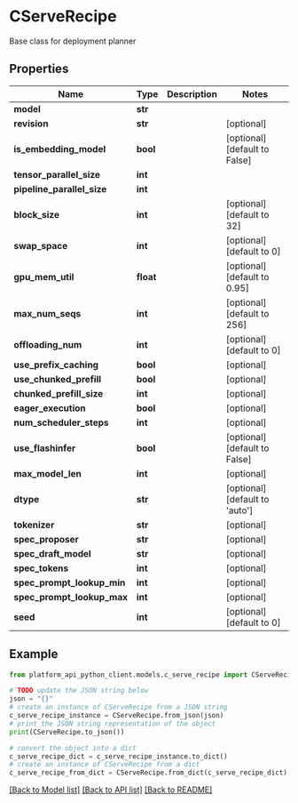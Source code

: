 # CServeRecipe

Base class for deployment planner

## Properties

Name | Type | Description | Notes
------------ | ------------- | ------------- | -------------
**model** | **str** |  | 
**revision** | **str** |  | [optional] 
**is_embedding_model** | **bool** |  | [optional] [default to False]
**tensor_parallel_size** | **int** |  | 
**pipeline_parallel_size** | **int** |  | 
**block_size** | **int** |  | [optional] [default to 32]
**swap_space** | **int** |  | [optional] [default to 0]
**gpu_mem_util** | **float** |  | [optional] [default to 0.95]
**max_num_seqs** | **int** |  | [optional] [default to 256]
**offloading_num** | **int** |  | [optional] [default to 0]
**use_prefix_caching** | **bool** |  | [optional] 
**use_chunked_prefill** | **bool** |  | [optional] 
**chunked_prefill_size** | **int** |  | [optional] 
**eager_execution** | **bool** |  | [optional] 
**num_scheduler_steps** | **int** |  | [optional] 
**use_flashinfer** | **bool** |  | [optional] [default to False]
**max_model_len** | **int** |  | [optional] 
**dtype** | **str** |  | [optional] [default to 'auto']
**tokenizer** | **str** |  | [optional] 
**spec_proposer** | **str** |  | [optional] 
**spec_draft_model** | **str** |  | [optional] 
**spec_tokens** | **int** |  | [optional] 
**spec_prompt_lookup_min** | **int** |  | [optional] 
**spec_prompt_lookup_max** | **int** |  | [optional] 
**seed** | **int** |  | [optional] [default to 0]

## Example

```python
from platform_api_python_client.models.c_serve_recipe import CServeRecipe

# TODO update the JSON string below
json = "{}"
# create an instance of CServeRecipe from a JSON string
c_serve_recipe_instance = CServeRecipe.from_json(json)
# print the JSON string representation of the object
print(CServeRecipe.to_json())

# convert the object into a dict
c_serve_recipe_dict = c_serve_recipe_instance.to_dict()
# create an instance of CServeRecipe from a dict
c_serve_recipe_from_dict = CServeRecipe.from_dict(c_serve_recipe_dict)
```
[[Back to Model list]](../README.md#documentation-for-models) [[Back to API list]](../README.md#documentation-for-api-endpoints) [[Back to README]](../README.md)


